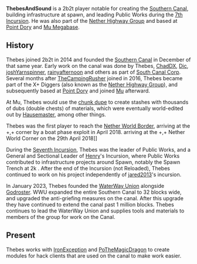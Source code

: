 **ThebesAndSound** is a 2b2t player notable for creating the [Southern Canal](https://2b2t.miraheze.org/wiki/Southern_Canal), building infrastructure at spawn, and leading Public Works during the [7th Incursion](https://2b2t.miraheze.org/wiki/7th_Incursion). He was also part of the [Nether Highway Group](https://2b2t.miraheze.org/wiki/Nether_Highway_Group) and based at [Point Dory](https://2b2t.miraheze.org/wiki/Point_Dory) and [Mu Megabase](https://2b2t.miraheze.org/wiki/Mu).

## History
Thebes joined 2b2t in 2014 and founded the [Southern Canal](https://2b2t.miraheze.org/wiki/Southern_Canal) in December of that same year. Early work on the canal was done by Thebes, [ChadDX](https://2b2t.miraheze.org/wiki/ChadDX), [Dic](https://2b2t.miraheze.org/wiki/Dic), [joshYarnspinner](https://2b2t.miraheze.org/wiki/joshYarnspinner), [rainyafternoon](https://2b2t.miraheze.org/wiki/rainyafternoon) and others as part of [South Canal Corp](https://2b2t.miraheze.org/wiki/Southern_Canal_Corp). Several months after [TheCampingRusher](https://2b2t.miraheze.org/wiki/TheCampingRusher) joined in 2016, Thebes became part of the X+ Diggers (also known as the [Nether Highway Group](https://2b2t.miraheze.org/wiki/Nether_Highway_Group)), and subsequently based at [Point Dory](https://2b2t.miraheze.org/wiki/Point_Dory) and joined [Mu](https://2b2t.miraheze.org/wiki/Mu) afterward.

At Mu, Thebes would use the [chunk dupe](https://2b2t.miraheze.org/wiki/Duplication_glitches) to create stashes with thousands of dubs (double chests) of materials, which were eventually world-edited out by [Hausemaster](https://2b2t.miraheze.org/wiki/Hausemaster), among other things.

Thebes was the first player to reach the [Nether World Border](https://2b2t.miraheze.org/wiki/World_Border), arriving at the +,+ corner by a boat phase exploit in April 2018.
 arriving at the +,+ Nether World Corner on the 29th April 2018]]

During the [Seventh Incursion](https://2b2t.miraheze.org/wiki/7th_Incursion), Thebes was the leader of Public Works, and a General and Sectional Leader of [Henry](https://2b2t.miraheze.org/wiki/Henry)'s Incursion, where Public Works contributed to infrastructure projects around Spawn, notably the Spawn Trench at 2k . After the end of the Incursion (not Reloaded), Thebes continued to work on his project independently of [jared2013](https://2b2t.miraheze.org/wiki/jared2013)'s incursion.

In January 2023, Thebes founded the [WaterWay Union](https://2b2t.miraheze.org/wiki/WaterWay_Union) alongside [Godroster](https://2b2t.miraheze.org/wiki/Godroster). WWU expanded the entire Southern Canal to 32 blocks wide, and upgraded the anti-griefing measures on the canal. After this upgrade they have continued to extend the canal past 1 million blocks. Thebes continues to lead the WaterWay Union and supplies tools and materials to members of the group for work on the Canal.

## Present
Thebes works with [IronException](https://2b2t.miraheze.org/wiki/IronException) and [PoTheMagicDragon](https://2b2t.miraheze.org/wiki/PoTheMagicDragon) to create modules for hack clients that are used on the canal to make work easier.